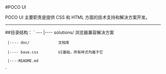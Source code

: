 #POCO UI


POCO UI 主要职责是提供 CSS 和 HTML 方面的技术支持和解决方案开发。

---


##目录结构：
`
    ---
     |---- solutions/       浏览器兼容解决方案
     
     |---- doc/             文档库
     
     |---- base.css         UI基础，所有样式均基于它
     
     |----README.md
`